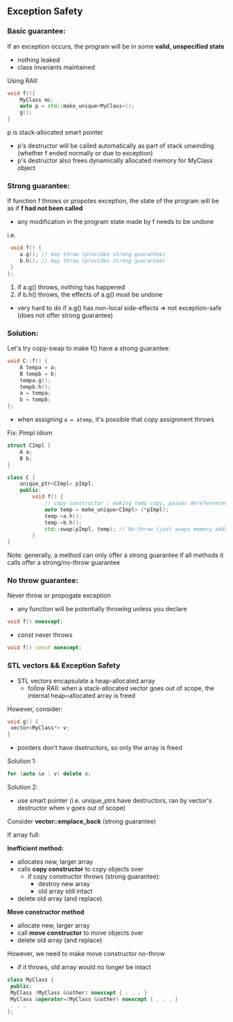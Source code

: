 ## Exception Safety

### **Basic guarantee:** 
If an exception occurs, the program will be in some **valid, unspecified state**
   - nothing leaked
   - class invariants maintained

Using RAII:
```cpp
void f(){
    MyClass mc;
    auto p = std::make_unique<MyClass>();
    g();
}

```
p is stack-allocated smart pointer
- p's destructor will be called automatically as part of stack unwinding (whether f ended normally or due to exception)
- p's destructor also frees dynamically allocated memory for MyClass object

### **Strong guarantee:** 
If function f throws or propotes exception, the state of the program will be as if **f had not been called**
   - any modification in the program state made by f needs to be undone

i.e.

```cpp
 void f() {
    a.g(); // may throw (provides strong guarantee)
    b.h(); // may throw (provides strong guarantee)
 }
};
```

1. if a.g() throws, nothing has happened
2. if b.h() throws, the effects of a.g() must be undone
  - very hard to do if a.g() has non-local side-effects => not exception-safe (does not offer strong guarantee)

### Solution:

Let's try copy-swap to make f() have a strong guarantee:
```cpp
void C::f() {
    A tempa = a;
    B tempb = b;
    tempa.g();
    tempb.h();
    a = tempa;
    b = tempb;
};
```
  - when assigning ```a = atemp```, it's possible that copy assignment throws

Fix: Pimpl idiom

```cpp
struct CImpl {
    A a;
    B b;
}

class C {
    unique_ptr<CImpl> pImpl;
    public:
        void f() {
            // copy constructor ; making temp copy, passes dereferenced *pImpl
            auto temp = make_unique<CImpl> (*pImpl); 
            temp->a.h();
            temp->b.h();
            std::swap(pImpl, temp); // No-throw (just swaps memory addresses)
        }
}
```

Note: generally, a method can only offer a strong guarantee if all methods it calls offer a strong/no-throw guarantee

### **No throw guarantee**: 
Never throw or propogate exception

- any function will be potentially throwing unless you declare
```cpp
void f() noexcept;
```
- const never throws
```cpp
void f() const noexcept;
```

### STL vectors && Exception Safety
 - STL vectors encapsulate a heap-allocated array
   - follow RAII: when a stack-allocated vector goes out of scope, the internal heap=allocated array is freed

However, consider:
```cpp
void g() {
 vector<MyClass*> v;
}
```
- pointers don't have dsetructors, so only the array is freed

Solution 1:
```cpp
for (auto &x : v) delete x;
```
Solution 2: 
- use smart pointer (i.e. unique_ptrs have destructors, ran by vector's destructor when v goes out of scope)

Consider **vector::emplace_back** (strong guarantee)

If array full:

**Inefficient method:**
- allocates new, larger array
- calls **copy constructor** to copy objects over
  - if copy constructor throws (strong guarantee):
    - destroy new array
    - old array still intact
- delete old array (and replace)

**Move constructor method**

- allocate new, larger array
- call **move constructor** to move objects over
- delete old array (and replace)

However, we need to make move constructor no-throw
- if it throws, old array would no longer be intact 

```cpp
class MyClass {
 public:
 MyClass (MyClass &&other) noexcept { . . . }
 MyClass &operator=(MyClass &&other) noexcept { . . . }
 . . .
};
```